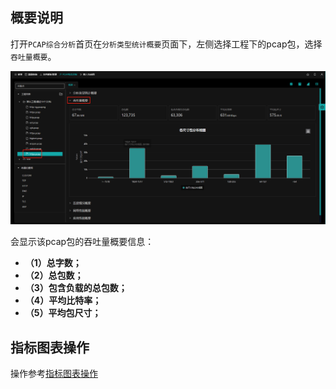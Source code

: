 ## 概要说明

打开`PCAP综合分析`首页在`分析类型统计概要`页面下，左侧选择工程下的pcap包，选择`吞吐量概要`。

![](./img/through/01.png)

会显示该pcap包的吞吐量概要信息：

- **（1）总字数；**
- **（2）总包数；**
- **（3）包含负载的总包数；**
- **（4）平均比特率；**
- **（5）平均包尺寸；**

## 指标图表操作

操作参考[指标图表操作](zh-cn/analysis/statInfo?id=指标图表操作)